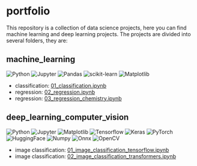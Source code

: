 # portfolio  
This repository is a collection of data science projects, here you can find machine learning and deep learning projects.
The projects are divided into several folders, they are:
  
## machine_learning
![Python](https://img.shields.io/badge/Python-FFD43B?style=for-the-badge&logo=python&logoColor=blue)
![Jupyter](https://img.shields.io/badge/Jupyter-F37626.svg?&style=for-the-badge&logo=Jupyter&logoColor=white)
![Pandas](https://img.shields.io/badge/pandas-%23150458.svg?style=for-the-badge&logo=pandas&logoColor=white)
![scikit-learn](https://img.shields.io/badge/scikit--learn-%23F7931E.svg?style=for-the-badge&logo=scikit-learn&logoColor=white)
![Matplotlib](https://img.shields.io/badge/Matplotlib-777BB4?style=for-the-badge&logo=matplotlib&logoColor=white)
* classification: [01_classification.ipynb](machine_learning/01_classification.ipynb)
* regression: [02_regression.ipynb](machine_learning/02_regression.ipynb)
* regression: [03_regression_chemistry.ipynb](machine_learning/03_regression_chemistry.ipynb)

## deep_learning_computer_vision
![Python](https://img.shields.io/badge/Python-FFD43B?style=for-the-badge&logo=python&logoColor=blue)
![Jupyter](https://img.shields.io/badge/Jupyter-F37626.svg?&style=for-the-badge&logo=Jupyter&logoColor=white)
![Matplotlib](https://img.shields.io/badge/Matplotlib-777BB4?style=for-the-badge&logo=matplotlib&logoColor=white)
![Tensorflow](https://img.shields.io/badge/TensorFlow-FF6F00?style=for-the-badge&logo=tensorflow&logoColor=white)
![Keras](https://img.shields.io/badge/Keras-%23D00000.svg?style=for-the-badge&logo=Keras&logoColor=white)
![PyTorch](https://img.shields.io/badge/PyTorch-%23EE4C2C.svg?style=for-the-badge&logo=PyTorch&logoColor=white)
![HuggingFace](https://img.shields.io/badge/HuggingFace-%yellow.svg?style=for-the-badge&logo=HuggingFace&logoColor=white)
![Numpy](https://img.shields.io/badge/Numpy-777BB4?style=for-the-badge&logo=numpy&logoColor=white)
![Onnx](https://img.shields.io/badge/Onnx-gray?style=for-the-badge&logo=onnx&logoColor=white)
![OpenCV](https://img.shields.io/badge/OpenCV-27338e?style=for-the-badge&logo=OpenCV&logoColor=white)
* image classification: [01_image_classification_tensorflow.ipynb](deep_learning_computer_vision/01_image_classification_tensorflow.ipynb)
* image classification: [02_image_classification_transformers.ipynb](deep_learning_computer_vision/02_image_classification_transformers.ipynb)
<!-- * image segmentation: [linkpronotebook] -->
<!-- 
## deep_learning_nlp
* In progress -->

<!-- Repository with badges: https://github.com/Ileriayo/markdown-badges -->